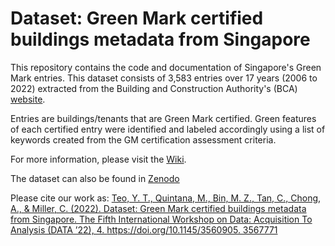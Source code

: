 # Dataset: Green Mark certified buildings metadata from Singapore

This repository contains the code and documentation of Singapore's Green Mark entries. This dataset consists of 3,583 entries over 17 years (2006 to 2022) extracted from the Building and Construction Authority's (BCA) [website](https://www.sleb.sg/Building/GreenMarkBuildingsDirectory).

Entries are buildings/tenants that are Green Mark certified. Green features of each certified entry were identified and labeled accordingly using a list of keywords created from the GM certification assessment criteria.

For more information, please visit the [Wiki][1].

The dataset can also be found in [Zenodo](https://zenodo.org/record/7198276)

Please cite our work as:
[Teo, Y. T., Quintana, M., Bin, M. Z., Tan, C., Chong, A., & Miller, C. (2022). Dataset: Green Mark certified buildings metadata from Singapore. The Fifth International Workshop on Data: Acquisition To Analysis (DATA ’22), 4. https://doi.org/10.1145/3560905. 3567771
](https://doi.org/10.1145/3560905.%203567771)

[1]:https://github.com/buds-lab/data-driven-greenmark/wiki
